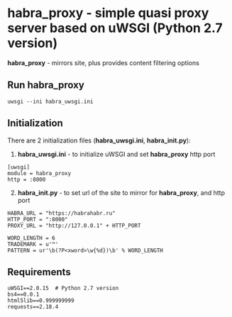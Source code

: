# habra_proxy - simple quasi proxy server based on uWSGI (Python 2.7 version)

**habra_proxy** - mirrors site,  plus provides content filtering options

## Run habra_proxy
```
uwsgi --ini habra_uwsgi.ini
```
## Initialization
There are 2 initialization files (**habra_uwsgi.ini**, **habra_init.py**):

1) **habra_uwsgi.ini** - to initialize uWSGI and set **habra_proxy** http port
```
[uwsgi]
module = habra_proxy 
http = :8000
```
2) **habra_init.py** - to set url of the site to mirror for **habra_proxy**, and http port
```
HABRA_URL = "https://habrahabr.ru"
HTTP_PORT = ":8000"
PROXY_URL = "http://127.0.0.1" + HTTP_PORT

WORD_LENGTH = 6
TRADEMARK = u'™'
PATTERN = ur'\b(?P<xword>\w{%d})\b' % WORD_LENGTH
```
## Requirements
```
uWSGI==2.0.15  # Python 2.7 version
bs4==0.0.1
html5lib==0.999999999
requests==2.18.4
```
